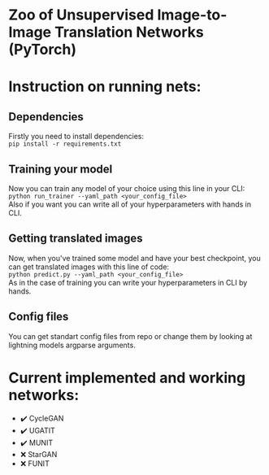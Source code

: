 # Zoo of Unsupervised Image-to-Image Translation Networks (PyTorch)
# Instruction on running nets:
  ## Dependencies  
  Firstly you need to install dependencies:  
  `pip install -r requirements.txt`  
  ## Training your model    
  Now you can train any model of your choice using this line in your CLI:  
  `python run_trainer --yaml_path <your_config_file>`  
  Also if you want you can write all of your hyperparameters with hands in CLI.    
  ## Getting translated images
  Now, when you've trained some model and have your best checkpoint, you can get translated images with this line of code:  
  `python predict.py --yaml_path <your_config_file>`  
  As in the case of training you can write your hyperparameters in CLI by hands.  
  ## Config files   
  You can get standart config files from repo or change them by looking at lightning models argparse arguments.    
# Current implemented and working networks:  
- :heavy_check_mark: CycleGAN
- :heavy_check_mark: UGATIT
- :heavy_check_mark: MUNIT
- :x: StarGAN
- :x: FUNIT
